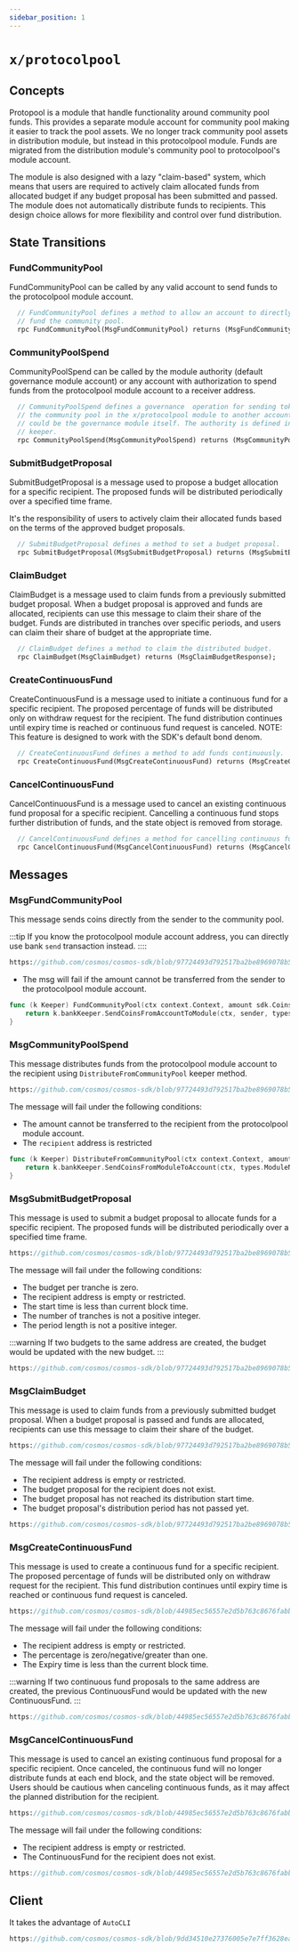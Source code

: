 ```yaml
---
sidebar_position: 1
---
```


# `x/protocolpool`

## Concepts

Protopool is a module that handle functionality around community pool funds. This provides a separate module account for community pool making it easier to track the pool assets. We no longer track community pool assets in distribution module, but instead in this protocolpool module. Funds are migrated from the distribution module's community pool to protocolpool's module account.

The module is also designed with a lazy "claim-based" system, which means that users are required to actively claim allocated funds from allocated budget if any budget proposal has been submitted and passed. The module does not automatically distribute funds to recipients. This design choice allows for more flexibility and control over fund distribution.

## State Transitions

### FundCommunityPool

FundCommunityPool can be called by any valid account to send funds to the protocolpool module account.

```protobuf
  // FundCommunityPool defines a method to allow an account to directly
  // fund the community pool.
  rpc FundCommunityPool(MsgFundCommunityPool) returns (MsgFundCommunityPoolResponse);
```

### CommunityPoolSpend

CommunityPoolSpend can be called by the module authority (default governance module account) or any account with authorization to spend funds from the protocolpool module account to a receiver address.

```protobuf
  // CommunityPoolSpend defines a governance  operation for sending tokens from
  // the community pool in the x/protocolpool module to another account, which
  // could be the governance module itself. The authority is defined in the
  // keeper.
  rpc CommunityPoolSpend(MsgCommunityPoolSpend) returns (MsgCommunityPoolSpendResponse);
```

### SubmitBudgetProposal

SubmitBudgetProposal is a message used to propose a budget allocation for a specific recipient. The proposed funds will be distributed periodically over a specified time frame.

It's the responsibility of users to actively claim their allocated funds based on the terms of the approved budget proposals.

```protobuf
  // SubmitBudgetProposal defines a method to set a budget proposal.
  rpc SubmitBudgetProposal(MsgSubmitBudgetProposal) returns (MsgSubmitBudgetProposalResponse);
```

### ClaimBudget

ClaimBudget is a message used to claim funds from a previously submitted budget proposal. When a budget proposal is approved and funds are allocated, recipients can use this message to claim their share of the budget. Funds are distributed in tranches over specific periods, and users can claim their share of budget at the appropriate time.

```protobuf
  // ClaimBudget defines a method to claim the distributed budget.
  rpc ClaimBudget(MsgClaimBudget) returns (MsgClaimBudgetResponse);

```

### CreateContinuousFund

CreateContinuousFund is a message used to initiate a continuous fund for a specific recipient. The proposed percentage of funds will be distributed only on withdraw request for the recipient. The fund distribution continues until expiry time is reached or continuous fund request is canceled.
NOTE:  This feature is designed to work with the SDK's default bond denom. 

```protobuf
  // CreateContinuousFund defines a method to add funds continuously.
  rpc CreateContinuousFund(MsgCreateContinuousFund) returns (MsgCreateContinuousFundResponse);
```

### CancelContinuousFund

CancelContinuousFund is a message used to cancel an existing continuous fund proposal for a specific recipient. Cancelling a continuous fund stops further distribution of funds, and the state object is removed from storage.

```protobuf
  // CancelContinuousFund defines a method for cancelling continuous fund.
  rpc CancelContinuousFund(MsgCancelContinuousFund) returns (MsgCancelContinuousFundResponse);
```

## Messages

### MsgFundCommunityPool

This message sends coins directly from the sender to the community pool.

:::tip
If you know the protocolpool module account address, you can directly use bank `send` transaction instead.
::::

```protobuf reference
https://github.com/cosmos/cosmos-sdk/blob/97724493d792517ba2be8969078b5f92ad04d79c/proto/cosmos/protocolpool/v1/tx.proto#L32-L42
```

* The msg will fail if the amount cannot be transferred from the sender to the protocolpool module account.

```go
func (k Keeper) FundCommunityPool(ctx context.Context, amount sdk.Coins, sender sdk.AccAddress) error {
	return k.bankKeeper.SendCoinsFromAccountToModule(ctx, sender, types.ModuleName, amount)
}
```

### MsgCommunityPoolSpend

This message distributes funds from the protocolpool module account to the recipient using `DistributeFromCommunityPool` keeper method.

```protobuf reference
https://github.com/cosmos/cosmos-sdk/blob/97724493d792517ba2be8969078b5f92ad04d79c/proto/cosmos/protocolpool/v1/tx.proto#L47-L58
```

The message will fail under the following conditions:

* The amount cannot be transferred to the recipient from the protocolpool module account.
* The `recipient` address is restricted

```go
func (k Keeper) DistributeFromCommunityPool(ctx context.Context, amount sdk.Coins, receiveAddr sdk.AccAddress) error {
	return k.bankKeeper.SendCoinsFromModuleToAccount(ctx, types.ModuleName, receiveAddr, amount)
}
```

### MsgSubmitBudgetProposal

This message is used to submit a budget proposal to allocate funds for a specific recipient. The proposed funds will be distributed periodically over a specified time frame.

```protobuf reference
https://github.com/cosmos/cosmos-sdk/blob/97724493d792517ba2be8969078b5f92ad04d79c/proto/cosmos/protocolpool/v1/tx.proto#L64-L82
```

The message will fail under the following conditions:

* The budget per tranche is zero.
* The recipient address is empty or restricted.
* The start time is less than current block time.
* The number of tranches is not a positive integer.
* The period length is not a positive integer.

:::warning
If two budgets to the same address are created, the budget would be updated with the new budget.
:::

```go reference
https://github.com/cosmos/cosmos-sdk/blob/97724493d792517ba2be8969078b5f92ad04d79c/x/protocolpool/keeper/msg_server.go#L39-l61
```

### MsgClaimBudget

This message is used to claim funds from a previously submitted budget proposal. When a budget proposal is passed and funds are allocated, recipients can use this message to claim their share of the budget.

```protobuf reference
https://github.com/cosmos/cosmos-sdk/blob/97724493d792517ba2be8969078b5f92ad04d79c/proto/cosmos/protocolpool/v1/tx.proto#L88-L92
```

The message will fail under the following conditions:

- The recipient address is empty or restricted.
- The budget proposal for the recipient does not exist.
- The budget proposal has not reached its distribution start time.
- The budget proposal's distribution period has not passed yet.

```go reference
https://github.com/cosmos/cosmos-sdk/blob/97724493d792517ba2be8969078b5f92ad04d79c/x/protocolpool/keeper/msg_server.go#L25-L37
```

### MsgCreateContinuousFund

This message is used to create a continuous fund for a specific recipient. The proposed percentage of funds will be distributed only on withdraw request for the recipient. This fund distribution continues until expiry time is reached or continuous fund request is canceled.

```protobuf reference
https://github.com/cosmos/cosmos-sdk/blob/44985ec56557e2d5b763c8676fabbed971f157ba/proto/cosmos/protocolpool/v1/tx.proto#L111-L130
```

The message will fail under the following conditions:

- The recipient address is empty or restricted.
- The percentage is zero/negative/greater than one.
- The Expiry time is less than the current block time.

:::warning
If two continuous fund proposals to the same address are created, the previous ContinuousFund would be updated with the new ContinuousFund.
:::

```go reference
https://github.com/cosmos/cosmos-sdk/blob/44985ec56557e2d5b763c8676fabbed971f157ba/x/protocolpool/keeper/msg_server.go#L109-L140
```

### MsgCancelContinuousFund

This message is used to cancel an existing continuous fund proposal for a specific recipient. Once canceled, the continuous fund will no longer distribute funds at each end block, and the state object will be removed. Users should be cautious when canceling continuous funds, as it may affect the planned distribution for the recipient.

```protobuf reference
https://github.com/cosmos/cosmos-sdk/blob/44985ec56557e2d5b763c8676fabbed971f157ba/proto/cosmos/protocolpool/v1/tx.proto#L136-L144
```

The message will fail under the following conditions:

- The recipient address is empty or restricted.
- The ContinuousFund for the recipient does not exist.

```go reference
https://github.com/cosmos/cosmos-sdk/blob/44985ec56557e2d5b763c8676fabbed971f157ba/x/protocolpool/keeper/msg_server.go#L142-L174
```

## Client

It takes the advantage of `AutoCLI`

```go reference
https://github.com/cosmos/cosmos-sdk/blob/9dd34510e27376005e7e7ff3628eab9dbc8ad6dc/x/protocolpool/autocli.go
```
